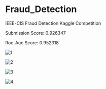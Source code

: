 # Fraud_Detection
IEEE-CIS Fraud Detection Kaggle Competition

Submission Score: 0.926347

Roc-Auc Score: 0.952318

![1](https://user-images.githubusercontent.com/81163917/131989273-1b63815c-55c5-4bbd-a281-9bef99e7a968.jpeg)

![2](https://user-images.githubusercontent.com/81163917/131989332-725e0eee-352c-432e-b9a1-62fe93d949ea.jpeg)

![3](https://user-images.githubusercontent.com/81163917/131989384-90c51037-f1c3-4e3a-8b51-413917e0c8fd.jpeg)

![4](https://user-images.githubusercontent.com/81163917/131989388-c92008c8-633a-4826-a885-26bc15f67c69.jpeg)




